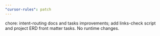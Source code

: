 ```yaml
---
"cursor-rules": patch
---
```


chore: intent-routing docs and tasks improvements; add links-check script and project ERD front matter tasks. No runtime changes.



